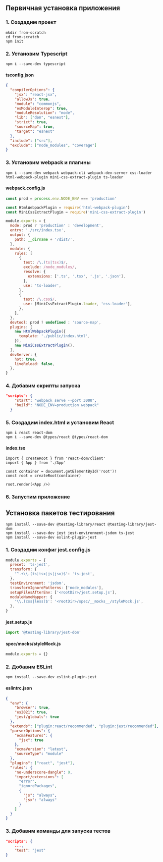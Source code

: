 ## Первичная установка приложения

### 1. Создадим проект

```
mkdir from-scratch
cd from-scratch
npm init
```

### 2. Установим Typescript

```
npm i --save-dev typescript
```

#### tsconfig.json

```json
{
  "compilerOptions": {
    "jsx": "react-jsx",
    "allowJs": true,
    "module": "commonjs",
    "esModuleInterop": true,
    "moduleResolution": "node",
    "lib": ["dom", "esnext"],
    "strict": true,
    "sourceMap": true,
    "target": "esnext"
  },
  "include": ["src"],
  "exclude": ["node_modules", "coverage"]
}
```

### 3. Установим webpack и плагины

```
npm i --save-dev webpack webpack-cli webpack-dev-server css-loader html-webpack-plugin mini-css-extract-plugin ts-loader
```

#### webpack.config.js

```js
const prod = process.env.NODE_ENV === 'production'

const HtmlWebpackPlugin = require('html-webpack-plugin')
const MiniCssExtractPlugin = require('mini-css-extract-plugin')

module.exports = {
  mode: prod ? 'production' : 'development',
  entry: './src/index.tsx',
  output: {
    path: __dirname + '/dist/',
  },
  module: {
    rules: [
      {
        test: /\.(ts|tsx)$/,
        exclude: /node_modules/,
        resolve: {
          extensions: ['.ts', '.tsx', '.js', '.json'],
        },
        use: 'ts-loader',
      },
      {
        test: /\.css$/,
        use: [MiniCssExtractPlugin.loader, 'css-loader'],
      },
    ],
  },
  devtool: prod ? undefined : 'source-map',
  plugins: [
    new HtmlWebpackPlugin({
      template: './public/index.html',
    }),
    new MiniCssExtractPlugin(),
  ],
  devServer: {
    hot: true,
    liveReload: false,
  },
}
```

### 4. Добавим скрипты запуска

```json
"scripts": {
    "start": "webpack serve --port 3000",
    "build": "NODE_ENV=production webpack"
  }
```

### 5. Создадим index.html и установим React

```
npm i react react-dom
npm i --save-dev @types/react @types/react-dom
```

#### index.tsx

```tsx
import { createRoot } from 'react-dom/client'
import { App } from './App'

const container = document.getElementById('root')!
const root = createRoot(container)

root.render(<App />)
```

### 6. Запустим приложение

## Установка пакетов тестирования

```
npm install --save-dev @testing-library/react @testing-library/jest-dom
npm install --save-dev jest jest-environment-jsdom ts-jest
npm install --save-dev eslint-plugin-jest
```

### 1. Создадим конфиг jest.config.js

```js
module.exports = {
  preset: 'ts-jest',
  transform: {
    '^.+\\.(ts|tsx|js|jsx)$': 'ts-jest',
  },
  testEnvironment: 'jsdom',
  transformIgnorePatterns: ['node_modules'],
  setupFilesAfterEnv: ['<rootDir>/jest.setup.js'],
  moduleNameMapper: {
    '\\.(css|less)$': '<rootDir>/spec/__mocks__/styleMock.js',
  },
}
```

#### jest.setup.js

```js
import '@testing-library/jest-dom'
```

#### spec/**mocks**/styleMock.js

```js
module.exports = {}
```

### 2. Добавим ESLint

```
npm install --save-dev eslint-plugin-jest
```

#### eslintrc.json

```json
{
  "env": {
    "browser": true,
    "es2021": true,
    "jest/globals": true
  },
  "extends": ["plugin:react/recommended", "plugin:jest/recommended"],
  "parserOptions": {
    "ecmaFeatures": {
      "jsx": true
    },
    "ecmaVersion": "latest",
    "sourceType": "module"
  },
  "plugins": ["react", "jest"],
  "rules": {
    "no-underscore-dangle": 0,
    "import/extensions": [
      "error",
      "ignorePackages",
      {
        "js": "always",
        "jsx": "always"
      }
    ]
  }
}
```

### 3. Добавим команды для запуска тестов

```json
"scripts": {
    ...,
    "test": "jest"
}
```
